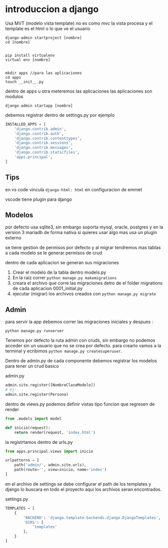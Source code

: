 # introduccion a django

Usa MVT (modelo vista template) no es como mvc la vista procesa y el template es el html o lo que ve el usuario


```shell
django-admin startproject [nombre]
cd [nombre]


pip install virtualenv
virtual env [nombre]


mkdir apps //para las aplicaciones
cd apps
touch __init__.py
```

dentro de apps u otra meteremos las aplicaciones
las aplicaciones son modulos

```shell
django-admin startapp [nombre]
```

debemos registrar dentro de settings.py por ejemplo

```python
INSTALLED_APPS = [
    'django.contrib.admin',
    'django.contrib.auth',
    'django.contrib.contenttypes',
    'django.contrib.sessions',
    'django.contrib.messages',
    'django.contrib.staticfiles',
    'apps.principal',
]
```

## Tips

en vs code vincula `django-html: html` en configuracion de emmet

vscode tiene plugin para django




## Modelos

por defecto usa sqlite3, sin embargo soporta mysql, oracle, postgres y en la version 3 mariadb de forma nativa si quieres usar algo mas usa un plugin externo

se tiene gestion de permisos por defecto y al migrar tendremos mas tablas a cada modelo se le generar permisos de crud

dentro de cada aplicacion se generan sus migraciones

1. Crear el modelo de la tabla dentro models.py
2. En la raiz correr `python manage.py makemigrations`
3. creara el archivo que corre las migraciones detro de el folder migrations de cada aplicacion 0001_initial.py
4. ejecutar (migrar) los archivos creados con `python manage.py migrate`



## Admin

para servir la app debemos correr las migraciones iniciales y despues :

```shell
python manage.py runserver
```

Tenemos por defecto la ruta admin con cruds, sin embargo no podemos acceder sin un usuario que no se crea por defecto.
para crearlo vamos a la terminal y ecribimos `python manage.py createsuperuser`.

Dentro de admin.py de cada componente debemos registrar los modelos para tener un crud basico

admin.py

```python
admin.site.register([NombreClaseModelo])
# ej:
admin.site.register(Persona)
```

dentro de views.py podemos definir vistas tipo funcion que regresen de render

```python
from .models import model

def inicio(request):
    return render(request, 'index.html')
```

la registrtamos dentro de urls.py

```python
from apps.principal.views import inicio

urlpatterns = [
    path('admin/', admin.site.urls),
    path(route='', view=inicio, name='index')
]
```

en el archivo de settings se debe configurar el path de los templates y django lo buscara en todo el proyecto aqui los archivos seran encontrados.

settings.py
```python
TEMPLATES = [
    {
        'BACKEND': 'django.template.backends.django.DjangoTemplates',
        'DIRS': [
            'templates'
        ],
    }
]
```